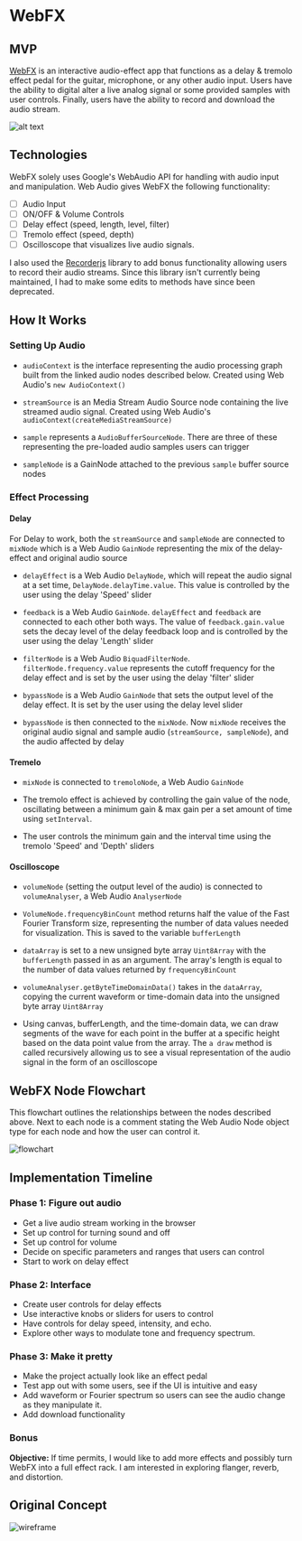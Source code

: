 # WebFX

## MVP

[WebFX](https://www.joetessy.life/WebFX "WebFX") is an interactive audio-effect app that functions as a delay & tremolo effect pedal for the guitar, microphone, or any other audio input. Users have the ability to digital alter a live analog signal or some provided samples with user controls. Finally, users have the ability to record and download the audio stream.

![alt text](./docs/webfx.png)



## Technologies

WebFX solely uses Google's WebAudio API for handling with audio input and manipulation. Web Audio gives WebFX the following functionality:
- [ ] Audio Input
- [ ] ON/OFF & Volume Controls
- [ ] Delay effect (speed, length, level, filter)
- [ ] Tremolo effect (speed, depth)
- [ ] Oscilloscope that visualizes live audio signals.

I also used the [Recorderjs](https://github.com/mattdiamond/Recorderjs "Recorder.js") library to add bonus functionality allowing users to record their audio streams. Since this library isn't currently being maintained, I had to make some edits to methods have since been deprecated.

## How It Works

### Setting Up Audio

* ```audioContext``` is the interface representing the audio processing graph built from the linked audio nodes described below. Created using Web Audio's ```new AudioContext()```

* ```streamSource``` is an  Media Stream Audio Source node containing the live streamed audio signal. Created using Web Audio's ```audioContext(createMediaStreamSource)```

* ``` sample ``` represents a ``AudioBufferSourceNode``. There are three of these representing the pre-loaded audio samples users can trigger

*  ```sampleNode``` is a GainNode attached to the previous ```sample``` buffer source nodes

### Effect Processing

#### Delay

For Delay to work, both the ```streamSource``` and ```sampleNode``` are connected to ```mixNode``` which is a Web Audio ```GainNode``` representing the mix of the delay-effect and original audio source

* ```delayEffect``` is a Web Audio ```DelayNode```, which will repeat the audio signal at a set time, ```DelayNode.delayTime.value```. This value is controlled by the user using the delay 'Speed' slider

* ```feedback``` is a Web Audio ```GainNode```.  ```delayEffect``` and ```feedback``` are connected to each other both ways.  The value of ```feedback.gain.value``` sets the decay level of the delay feedback loop and is controlled by the user using the delay 'Length' slider

* ```filterNode``` is a Web Audio ```BiquadFilterNode```. ```filterNode.frequency.value``` represents the cutoff frequency for the delay effect and is set by the user using the delay 'filter' slider

* ```bypassNode``` is a Web Audio ```GainNode``` that sets the output level of the delay effect. It is set by the user using the delay level slider

* ```bypassNode``` is then connected to the ```mixNode```. Now ```mixNode``` receives the original audio signal and sample audio (```streamSource, sampleNode```), and the audio affected by delay

#### Tremelo

* ```mixNode``` is connected to ```tremoloNode```, a Web Audio ```GainNode```

* The tremolo effect is achieved by controlling the gain value of the node, oscillating between a minimum gain & max gain per a set amount of time using ```setInterval```.  

* The user controls the minimum gain and the interval time using the tremolo 'Speed' and 'Depth' sliders


#### Oscilloscope

* ```volumeNode``` (setting the output level of the audio) is connected to ```volumeAnalyser```, a Web Audio ```AnalyserNode```


* ```VolumeNode.frequencyBinCount``` method returns half the value of the Fast Fourier Transform size, representing the number of data values needed for visualization. This is saved to the variable ```bufferLength```

* ```dataArray``` is set to a new unsigned byte array ```Uint8Array``` with the ```bufferLength``` passed in as an argument. The array's length is equal to the number of data values returned by ```frequencyBinCount```

* `volumeAnalyser.getByteTimeDomainData()` takes in the ```dataArray```, copying the current waveform or time-domain data into the unsigned byte array ```Uint8Array```

* Using canvas, bufferLength, and the time-domain data, we can draw segments of the wave for each point in the buffer at a specific height based on the data point value from the array. The ```a draw``` method is called recursively allowing us to see a visual representation of the audio signal in the form of an oscilloscope

## WebFX Node Flowchart

This flowchart outlines the relationships between the nodes described above. Next to each node is a comment stating the Web Audio Node object type for each node and how the user can control it.

![flowchart](./docs/flowchart.png)



## Implementation Timeline

### Phase 1: Figure out audio
* Get a live audio stream working in the browser
* Set up control for turning sound and off
* Set up control for volume
* Decide on specific parameters and ranges that users can control
* Start to work on delay effect

### Phase 2: Interface
* Create user controls for delay effects
* Use interactive knobs or sliders for users to control
* Have controls for delay speed, intensity, and echo.
* Explore other ways to modulate tone and frequency spectrum.


### Phase 3: Make it pretty
* Make the project actually look like an effect pedal
* Test app out with some users, see if the UI is intuitive and easy
* Add waveform or Fourier spectrum so users can see the audio change as they manipulate it.
* Add download functionality

### Bonus
**Objective:** If time permits, I would like to add more effects and possibly turn WebFX into a full effect rack. I am interested in exploring flanger, reverb, and distortion.


## Original Concept

![wireframe](./docs/wireframe.png)
